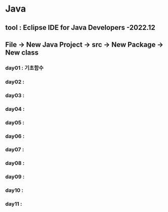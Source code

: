 # Java
## tool : Eclipse IDE for Java Developers -2022.12
## File -> New Java Project -> src -> New Package -> New class 
### day01 : 기초함수
### day02 : 
### day03 : 
### day04 : 
### day05 : 
### day06 : 
### day07 : 
### day08 : 
### day09 : 
### day10 : 
### day11 : 
